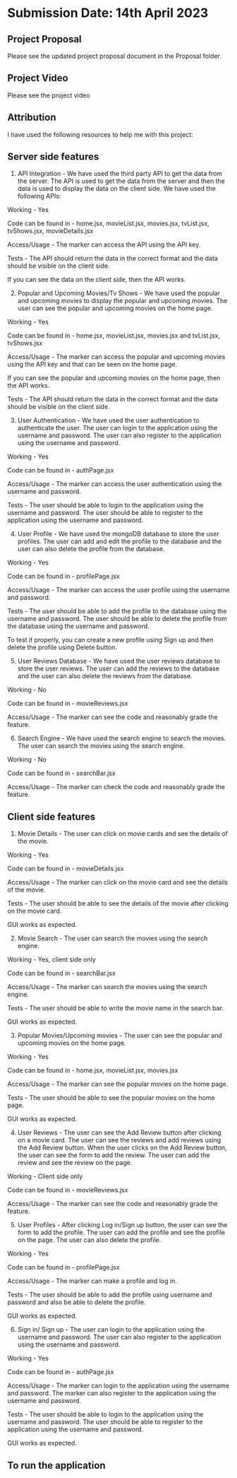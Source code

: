 # Submission Date: 14th April 2023

## Project Proposal

Please see the updated project proposal document in the Proposal folder.

## Project Video

Please see the project video

## Attribution

I have used the following resources to help me with this project:



## Server side features

1. API Integration - We have used the third party API to get the data from the server. The API is used to get the data from the server and then the data is used to display the data on the client side. We have used the following APIs:

Working - Yes

Code can be found in - home.jsx, movieList.jsx, movies.jsx, tvList.jsx, tvShows.jsx, movieDetails.jsx

Access/Usage - The marker can access the API using the API key.

Tests - The API should return the data in the correct format and the data should be visible on the client side.

If you can see the data on the client side, then the API works.
    
2. Popular and Upcoming Movies/Tv Shows - We have used the popular and upcoming movies to display the popular and upcoming movies. The user can see the popular and upcoming movies on the home page.

Working - Yes

Code can be found in - home.jsx, movieList.jsx, movies.jsx and tvList.jsx, tvShows.jsx

Access/Usage - The marker can access the popular and upcoming movies using the API key and that can be seen on the home page.

If you can see the popular and upcoming movies on the home page, then the API works.

Tests - The API should return the data in the correct format and the data should be visible on the client side.

3. User Authentication - We have used the user authentication to authenticate the user. The user can login to the application using the username and password. The user can also register to the application using the username and password.

Working - Yes

Code can be found in - authPage.jsx

Access/Usage - The marker can access the user authentication using the username and password.

Tests - The user should be able to login to the application using the username and password. The user should be able to register to the application using the username and password.

4. User Profile - We have used the mongoDB database to store the user profiles. The user can add and edit the profile to the database and the user can also delete the profile from the database.

Working - Yes

Code can be found in - profilePage.jsx

Access/Usage - The marker can access the user profile using the username and password.

Tests - The user should be able to add the profile to the database using the username and password. The user should be able to delete the profile from the database using the username and password.

To test it properly, you can create a new profile using Sign up and then delete the profile using Delete button.

5. User Reviews Database - We have used the user reviews database to store the user reviews. The user can add the reviews to the database and the user can also delete the reviews from the database.

Working - No

Code can be found in - movieReviews.jsx

Access/Usage - The marker can see the code and reasonably grade the feature.

6. Search Engine - We have used the search engine to search the movies. The user can search the movies using the search engine.

Working - No

Code can be found in - searchBar.jsx

Access/Usage - The marker can check the code and reasonably grade the feature.
## Client side features

1. Movie Details - The user can click on movie cards and see the details of the movie.

Working - Yes

Code can be found in - movieDetails.jsx

Access/Usage - The marker can click on the movie card and see the details of the movie.

Tests - The user should be able to see the details of the movie after clicking on the movie card.

GUI works as expected.

2. Movie Search - The user can search the movies using the search engine.

Working - Yes, client side only

Code can be found in - searchBar.jsx

Access/Usage - The marker can search the movies using the search engine.

Tests - The user should be able to write the movie name in the search bar.

GUI works as expected.

3. Popular Movies/Upcoming movies - The user can see the popular and upcoming movies on the home page.

Working - Yes

Code can be found in - home.jsx, movieList.jsx, movies.jsx

Access/Usage - The marker can see the popular movies on the home page.

Tests - The user should be able to see the popular movies on the home page.

GUI works as expected.

4. User Reviews - The user can see the Add Review button after clicking on a movie card. The user can see the reviews and add reviews using the Add Review button. When the user clicks on the Add Review button, the user can see the form to add the review. The user can add the review and see the review on the page.

Working - Client side only

Code can be found in - movieReviews.jsx

Access/Usage - The marker can see the code and reasonably grade the feature.

5. User Profiles - After clicking Log in/Sign up button, the user can see the form to add the profile. The user can add the profile and see the profile on the page. The user can also delete the profile.

Working - Yes

Code can be found in - profilePage.jsx

Access/Usage - The marker can make a profile and log in.

Tests - The user should be able to add the profile using username and password and also be able to delete the profile.

GUI works as expected.

6. Sign in/ Sign up - The user can login to the application using the username and password. The user can also register to the application using the username and password.

Working - Yes

Code can be found in - authPage.jsx

Access/Usage - The marker can login to the application using the username and password. The marker can also register to the application using the username and password.

Tests - The user should be able to login to the application using the username and password. The user should be able to register to the application using the username and password.

GUI works as expected.

## To run the application